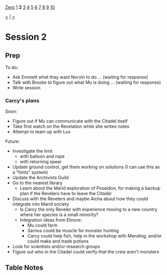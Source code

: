 [Zero](./Session0.md) [1](./Session1.md) **2** [3](./Session3.md) [4](./Session4.md) [5](./Session5.md) [6](./Session6.md) [7](./Session7.md) [8](./Session8.md) [9](./Session9.md) [10](./Session10.md)

[<](./Session1.md) | [>](./Session3.md)

# Session 2

## Prep

To do:

- Ask Emmett what they want Norvin to do ... (waiting for response)
- Talk with Brooke to figure out what Mu is doing ... (waiting for response)
- Write session

### Carcy's plans

Soon:

- Figure out if Mu can communicate with the Citadel itself
- Take first watch on the Revelation while she writes notes
- Attempt to team up with Lux

Future:

- Investigate the limit
  - with balloon and rope
  - with returning spear
- Update ground control, get them working on solutions (I can use this as a "hints" system)
- Update the Archivists Guild
- Go to the nearest library
  - Learn about the Marid exploration of Poseidon, for making a backup plan if the Revelers have to leave the Citadel
- Discuss with the Revelers and maybe Aicha about how they could integrate into Marid society
  - Is Carcy the only Reveler with experience moving to a new country where her species is a small minority?
  - Integration ideas from Elinore:
    - Mu could farm
    - Sarnos could be muscle for monster hunting
    - Carcy could help fish, help in the workshop with Mending, and/or could make and trade potions
- Look for scientists and/or research groups
- Figure out who in the Citadel could verify that the crew aren't monsters

## Table Notes
